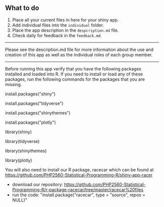 ## What to do

1. Place all your current files in here for your shiny app. 
2. Add individual files into the `individual` folder.
3. Place the app description in the `despcription.md` file. 
4. Check daily for feedback in the `feedback.md`. 

---------------------------------
Please see the description.md file for more information about the use and creation of this app as well as the individual roles of each group member.


---------------------------------
Before running this app verify that you have the following packages installed and loaded into R. If you need to install or load any of these packages, run the following commands for the packages that you are missing. 

install.packages("shiny")

install.packages("tidyverse")

install.packages("shinythemes")

install.packages("plotly")

library(shiny)

library(tidyverse)

library(shinythemes)

library(plotly)

You will also need to install our R package, racecar which can be found at https://github.com/PHP2560-Statistical-Programming-R/shiny-app-racer

- download our repository: 
https://github.com/PHP2560-Statistical-Programming-R/r-package-racecar/tree/master/racecar%20files
- run the code: "install.package("racecar", type = "source", repos = NULL)"
